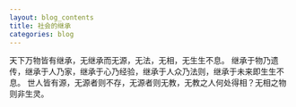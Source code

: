 ```yaml
---
layout: blog_contents
title: 社会的继承
categories: blog
---
```


天下万物皆有继承，无继承而无源，无法，无相，无生生不息。
继承于物乃遗传，继承于人乃家，继承于心乃经验，继承于人众乃法则，继承于未来即生生不息。
世人皆有源，无源者则不存，无源者则无教，无教之人何处得相？无相之物则非生灵。
